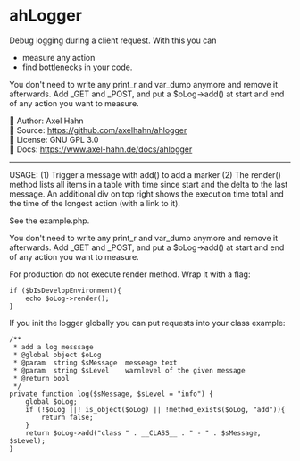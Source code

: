 # ahLogger

Debug logging during a client request.
With this you can

- measure any action 
- find bottlenecks in your code.

You don't need to write any print_r and var_dump anymore and remove it
afterwards. Add _GET and _POST, and put a $oLog->add() at start and end
of any action you want to measure.

👤 Author: Axel Hahn \
📄 Source: https://github.com/axelhahn/ahlogger \
📜 License: GNU GPL 3.0 \
📗 Docs: <https://www.axel-hahn.de/docs/ahlogger>


-------------------------------------------------------------------------------
 
USAGE:
(1) Trigger a message with add() to add a marker
(2) The render() method lists all items in a table with time since start
    and the delta to the last message. 
    An additional div on top right shows the execution time total
    and the time of the longest action (with a link to it).


See the example.php.

You don't need to write any print_r and var_dump anymore and remove it
afterwards. Add _GET and _POST, and put a $oLog->add() at start and end
of any action you want to measure.

For production do not execute render method. Wrap it with a flag:

	if ($bIsDevelopEnvironment){
		echo $oLog->render();
	}


If you init the logger globally you can put requests into your class
example:

    /**
     * add a log messsage
     * @global object $oLog
     * @param  string $sMessage  messeage text
     * @param  string $sLevel    warnlevel of the given message
     * @return bool
     */
    private function log($sMessage, $sLevel = "info") {
        global $oLog;
        if (!$oLog ||! is_object($oLog) || !method_exists($oLog, "add")){
            return false;
        }
        return $oLog->add("class " . __CLASS__ . " - " . $sMessage, $sLevel);
    }
